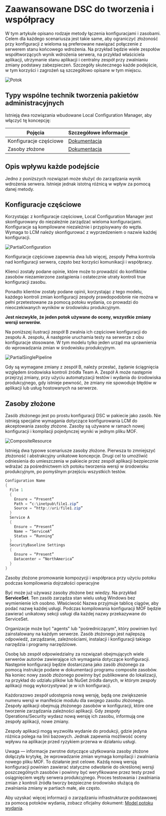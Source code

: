 # <a name="advanced-dsc-authoring-for-composition-and-collaboration"></a>Zaawansowane DSC do tworzenia i współpracy

W tym artykule opisano rodzaje metody łączenia konfiguracjami i zasobami.
Celem dla każdego scenariusza jest takie same, aby ograniczyć złożoność przy konfiguracji z wieloma są preferowane nawiązać połączenie z serwerem stanu końcowego wdrożenia.
Na przykład będzie wiele zespołów współtworzących wynik wdrożenia serwera, na przykład właściciela aplikacji, utrzymanie stanu aplikacji i centralny zespół przy zwalnianiu zmiany podstawy zabezpieczeń.
Szczegóły skutecznego każde podejście, w tym korzyści i zagrożeń są szczegółowo opisane w tym miejscu.

![Potok](images/Pipeline.jpg)

## <a name="types-of-collaborative-authoring-techniques"></a>Typy wspólne technik tworzenia pakietów administracyjnych

Istnieją dwa rozwiązania wbudowane Local Configuration Manager, aby włączyć tę koncepcję:

| Pojęcia | Szczegółowe informacje
|-|-
| Konfiguracje częściowe | [Dokumentacja](partialconfigs.md)
| Zasoby złożone | [Dokumentacja](authoringresourcecomposite.md)

## <a name="understanding-the-impact-of-each-approach"></a>Opis wpływu każde podejście

Jedno z poniższych rozwiązań może służyć do zarządzania wynik wdrożenia serwera.
Istnieje jednak istotną różnicą w wpływ za pomocą danej metody.

## <a name="partial-configurations"></a>Konfiguracje częściowe

Korzystając z konfiguracje częściowe, Local Configuration Manager jest skonfigurowany do niezależnie zarządzać wieloma konfiguracjami.
Konfiguracje są kompilowane niezależnie i przypisywany do węzła.
Wymaga to LCM należy skonfigurować z wyprzedzeniem o nazwie każdej konfiguracji.

![PartialConfiguration](images/PartialConfiguration.jpg)

Konfiguracje częściowe zapewnia dwa lub więcej, zespoły Pełna kontrola nad konfiguracji serwera, często bez korzyści komunikacji i współpracy.

Klienci zostały podane opinie, które może to prowadzić do konfliktów zasobów niezamierzone zastąpienia i ostatecznie utraty kontroli true konfiguracji zasobu.

Ponadto klientów zostały podane opinii, korzystając z tego modelu, każdego kontroli zmian konfiguracji zespoły prawdopodobnie nie można w pełni przetestowane za pomocą potoku wydania, co prowadzi do nieoczekiwanych wyników w środowisku produkcyjnym.

**Jest niezwykle, że jeden potok używane do oceny, wszystkie zmiany wersji serwerów.**

Na poniższej ilustracji zespół B zwalnia ich częściowe konfiguracji do zespołu A. zespołu, A następnie uruchamia testy na serwerze z obu konfiguracje stosowane.
W tym modelu tylko jeden urząd ma uprawnienia do wprowadzania zmian w środowisku produkcyjnym.

![PartialSinglePipeline](images/PartialSinglePipeline.jpg)

Gdy są wymagane zmiany z zespół B, należy przesłać, żądanie ściągnięcia względem środowiska kontroli źródła Team A.
Zespół A może następnie przejrzyj zmiany, przy użyciu automatyzacji testów i wydania do środowiska produkcyjnego, gdy istnieje pewność, że zmiany nie spowoduje błędów w aplikacji lub usług hostowanych na serwerze.

## <a name="composite-resources"></a>Zasoby złożone

Zasób złożonego jest po prostu konfiguracji DSC w pakiecie jako zasób.
Nie istnieją specjalne wymagania dotyczące konfigurowania LCM do akceptowania zasoby złożone.
Zasoby są używane w ramach nowej konfiguracji i kompilacji pojedynczej wyniki w jednym pliku MOF.

![CompositeResource](images/CompositeResource.jpg)

Istnieją dwa typowe scenariusze zasoby złożone.
Pierwsza to zmniejszyć złożoność i abstrakcyjny unikatowe koncepcje.
Drugi cel to umożliwić odniesienia do umieszczenia w pakiecie przez zespół aplikacji bezpiecznie wdrażać za pośrednictwem ich potoku tworzenia wersji w środowisku produkcyjnym, po pomyślnym przejściu wszystkich testów.

```PowerShell
Configuration Name
{
  File 1
  {
    Ensure = “Present”
    Path = “c:\inetpub\file1.zip”
    Source = “http://uri/file1.zip”
  }
  Service A
  {
    Ensure = “Present”
    Name = “ServiceA”
    Status = “Running”
  }
  SecurityBaseline Settings
  {
    Ensure = “Present”
    Datacenter = “NorthAmerica”
  }
}
```

Zasoby złożone promowanie kompozycji i współpraca przy użyciu potoku podczas kompilowania dojrzałości operacyjne

Być może już używasz zasoby złożone bez wiedzy.
Na przykład **ServiceSet**.
Ten zasób zarządza stan wielu usług Windows bez wymienienie ich osobno.
Właściwość Nazwa przyjmuje tablicę ciągów, aby podać nazwę każdej usługi.
Podczas kompilowania konfiguracji MOF będzie zawierać unikatowy sekcji usługi dla każdej nazwy przekazywane do ServiceSet.

Organizacje może być "agents" lub "pośredniczącym", który powinien być zainstalowany na każdym serwerze.
Zasób złożonego jest najlepszą odpowiedź, zarządzanie, zależnościami, instalacji i konfiguracji takiego narzędzia i programy narzędziowe.

Osobę lub zespół odpowiedzialny za rozwiązań obejmujących wiele serwerów autorów zawierające ich wymagania dotyczące konfiguracji.
Następnie konfiguracji będzie dostarczana jako zasób złożonego za pomocą instrukcje podane w dokumentacji programu composite zasobów.
Na koniec nowy zasób złożonego powinny być publikowane do lokalizacji, na przykład do udziału plików lub NuGet źródła danych, w którym zespoły aplikacji mogą wykorzystywać je w ich konfiguracji.

Każdorazowo zespół udostępnia nową wersję, będą one zwiększenie numeru wersji w manifeście modułu dla swojego zasobu złożonego.
Zespoły aplikacji obejmują złożonego zasobów w konfiguracji, które one tworzenie zarządzania zależności aplikacji.
Gdy zespoły Operations/Security wydasz nową wersję ich zasobu, informują one zespoły aplikacji, nowe zmiany.

Zespoły aplikacji mogą wyzwoliła wydanie do produkcji, gdzie jedyna różnica polega na linii bazowych.
Jednak zapewnia możliwość oceny wpływu na aplikacje przed ryzykiem przerwa w działaniu usługi.

Uwaga — informacje zwrotne dotyczące użytkowania zasoby złożone dołączyła krytykę, że wprowadzanie zmian wymaga kompilacji i zwalniania nowego pliku MOF.
To działanie jest celowe.
Każdą nową wersją konfiguracji powinien zawierać statyczne odwołanie do określonej wersji poszczególnych zasobów i powinny być weryfikowane przez testy przed osiągnięciem węzły serwera produkcyjnego.
Proces testowania i zwalniania zmian z kontroli źródła tworzy bezpieczne środowisko służącą do zwalniania zmiany w partiach małe, ale często.

Aby uzyskać więcej informacji o zarządzaniu infrastrukturze podstawowej za pomocą potoków wydania, zobacz oficjalny dokument: [Model potoku wydania](http://aka.ms/thereleasepipelinemodel).
